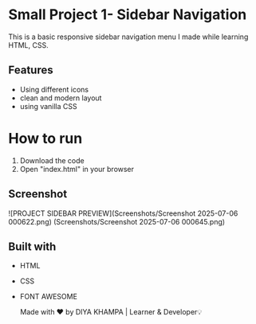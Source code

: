 # Small Project 1- Sidebar Navigation

This is a basic responsive sidebar navigation menu I made while learning HTML, CSS.

## Features
- Using different icons
- clean and modern layout
- using vanilla CSS

# How to run 
1. Download the code
2. Open "index.html" in your browser

## Screenshot
![PROJECT SIDEBAR PREVIEW](Screenshots/Screenshot 2025-07-06 000622.png)
(Screenshots/Screenshot 2025-07-06 000645.png)

## Built with
- HTML
- CSS
- FONT AWESOME

  Made with ❤️ by DIYA KHAMPA | Learner & Developer💡
